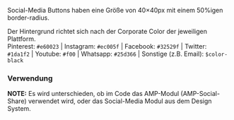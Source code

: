 Social-Media Buttons haben eine Größe von 40×40px mit einem 50%igen border-radius.

Der Hintergrund richtet sich nach der Corporate Color der jeweiligen Plattform.  
Pinterest: `#e60023` | Instagram: `#ec005f` | Facebook: `#32529f` | Twitter: `#1da1f2` | Youtube: `#f00` | Whatsapp: `#25d366` | Sonstige (z.B. Email): `$color-black`

### Verwendung
__NOTE:__ Es wird unterschieden, ob im Code das AMP-Modul (AMP-Social-Share) verwendet wird, oder das Social-Media 
Modul aus dem Design System.
